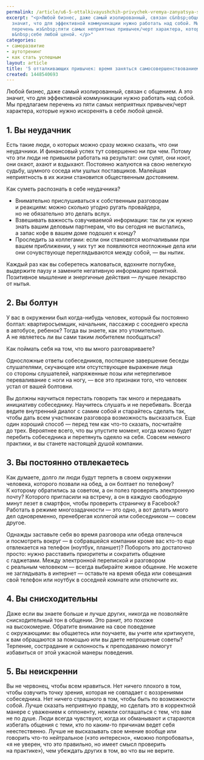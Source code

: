 ```yaml
---
permalink: /article/u6-5-ottalkivayushchih-privychek-vremya-zanyatsya-samosovershenstvovaniem
excerpt: "<p>Любой бизнес, даже самый изолированный, связан с&nbsp;общением. А&nbsp;это
  значит, что для эффективной коммуникации нужно работать над собой. Мы&nbsp;предлагаем
  перечень из&nbsp;пяти самых неприятных привычек/черт характера, которые нужно искоренять
  в&nbsp;себе любой ценой. </p>"
categories:
- саморазвитие
- аутотренинг
- как стать успешным
layout: article
title: '5 отталкивающих привычек: время заняться самосовершенствованием'
created: 1448540693
---
```

<p>Любой бизнес, даже самый изолированный, связан с&nbsp;общением. А&nbsp;это значит, что для эффективной коммуникации нужно работать над собой. Мы&nbsp;предлагаем перечень из&nbsp;пяти самых неприятных привычек/черт характера, которые нужно искоренять в&nbsp;себе любой ценой. </p>
<h2>1. Вы&nbsp;неудачник </h2>
<p>Есть такие люди, о&nbsp;которых можно сразу можно сказать, что они неудачники. И&nbsp;финансовый успех тут совершенно ни&nbsp;при чем. Потому что эти люди не&nbsp;привыкли работать на&nbsp;результат: они сулят, они ноют, они охают, ахают и&nbsp;вздыхают. Постоянно жалуются на&nbsp;свою нелегкую судьбу, шумного соседа или ушлых поставщиков. Малейшая неприятность в&nbsp;их&nbsp;жизни становится общественным достоянием.</p>
<p>Как суметь распознать в&nbsp;себе неудачника?</p>
<p>
	<ul>
		<li><span>Внимательно прислушиваться к</span>&nbsp;<span>собственным разговорам и</span>&nbsp;<span>реакциям: можно сколько угодно ругать провайдера, но</span>&nbsp;<span>не</span>&nbsp;<span>обязательно это делать вслух.</span></li>
		<li><span>Взвешивать важность озвучиваемой информации: так</span>&nbsp;<span>ли уж</span>&nbsp;<span>нужно знать вашим деловым партнерам, что вы</span>&nbsp;<span>сегодня не</span>&nbsp;<span>выспались, а</span>&nbsp;<span>запас кофе в</span>&nbsp;<span>вашем доме подошел к</span>&nbsp;<span>концу?</span></li>
		<li><span>Проследить за</span>&nbsp;<span>коллегами: если они становятся молчаливыми при вашем приближении, у</span>&nbsp;<span>них тут</span>&nbsp;<span>же появляются неотложные дела или они сочувствующе переглядываются между собой,</span>&nbsp;<span>— вы</span>&nbsp;<span>нытик.</span></li>
	</ul>
</p>
<p>Каждый раз как вы&nbsp;соберетесь жаловаться, вдохните поглубже, выдержите паузу и&nbsp;замените негативную информацию приятной. Позитивное мышление и&nbsp;энергичные действия&nbsp;— лучшее лекарство от&nbsp;нытья. </p>
<h2>2. Вы&nbsp;болтун</h2>
<p>У&nbsp;вас в&nbsp;окружении был когда-нибудь человек, который&nbsp;бы постоянно болтал: квартиросъемщик, начальник, пассажир с&nbsp;соседнего кресла в&nbsp;автобусе, ребенок? Тогда вы&nbsp;знаете, как это утомительно. А&nbsp;не&nbsp;являетесь&nbsp;ли вы&nbsp;сами таким любителем пообщаться?</p>
<p>Как поймать себя на&nbsp;том, что вы&nbsp;много разговариваете?</p>
<p>Односложные ответы собеседников, поспешное завершение беседы слушателями, скучающее или отсутствующее выражение лица со&nbsp;стороны слушателей, напряженные позы или нетерпеливое переваливание с&nbsp;ноги на&nbsp;ногу,&nbsp;— все это признаки того, что человек устал от&nbsp;вашей болтовни.</p>
<p>Вы&nbsp;должны научиться перестать говорить так много и&nbsp;передавать инициативу собеседнику. Научитесь слушать и&nbsp;не&nbsp;перебивать. Всегда ведите внутренний диалог с&nbsp;самим собой и&nbsp;старайтесь сделать так, чтобы дать всем участникам разговора возможность высказаться. Еще один хороший способ&nbsp;— перед тем как что-то сказать, посчитайте до&nbsp;трех. Вероятнее всего, что вы&nbsp;упустите момент, когда можно будет перебить собеседника и&nbsp;перетянуть одеяло на&nbsp;себя. Совсем немного практики, и&nbsp;вы&nbsp;станете настоящей душой компании.</p>
<h2>3. Вы&nbsp;постоянно отвлекаетесь</h2>
<p>Как думаете, долго&nbsp;ли люди будут терпеть в&nbsp;своем окружении человека, которого позвали на&nbsp;обед, а&nbsp;он&nbsp;болтает по&nbsp;телефону? К&nbsp;которому обратились за&nbsp;советом, а&nbsp;он&nbsp;полез проверять электронную почту? Которого пригласили на&nbsp;встречу, а&nbsp;он&nbsp;в&nbsp;каждую свободную минут лезет в&nbsp;смартфон, чтобы проверить страничку в&nbsp;Facebook? Работать в&nbsp;режиме многозадачности&nbsp;— это одно, а&nbsp;вот делать много дел одновременно, пренебрегая коллегой или собеседником&nbsp;— совсем другое. </p>
<p>Однажды заставьте себя во&nbsp;время разговора или обеда отвлечься и&nbsp;посмотреть вокруг&nbsp;— в&nbsp;собравшейся компании кроме вас кто-то еще отвлекается на&nbsp;телефон (ноутбук, планшет)? Побороть это достаточно просто: нужно расставить приоритеты и&nbsp;сократить общение с&nbsp;гаджетами. Между электронной перепиской и&nbsp;разговором с&nbsp;реальным человеком&nbsp;— всегда выбирайте живое общение. Не&nbsp;можете не&nbsp;заглядывать в&nbsp;интернет&nbsp;— оставьте на&nbsp;время обеда или совещания свой телефон или ноутбук в&nbsp;соседней комнате или отключите&nbsp;их. </p>
<h2>4. Вы&nbsp;снисходительны</h2>
<p>Даже если вы&nbsp;знаете больше и&nbsp;лучше других, никогда не&nbsp;позволяйте снисходительный тон в&nbsp;общении. Это ранит, это похоже на&nbsp;высокомерие. Обратите внимание на&nbsp;свое поведение с&nbsp;окружающими: вы&nbsp;общаетесь или поучаете, вы&nbsp;учите или критикуете, к&nbsp;вам обращаются за&nbsp;помощью или вы&nbsp;даете непрошеные советы? Терпение, сострадание и&nbsp;склонность к&nbsp;преподаванию помогут избавиться от&nbsp;этой ужасной манеры поведения.</p>
<h2>5. Вы&nbsp;неискренни</h2>
<p>Вы&nbsp;не&nbsp;червонец, чтобы всем нравиться. Нет ничего плохого в&nbsp;том, чтобы озвучить точку зрения, которая не&nbsp;совпадает с&nbsp;воззрениями собеседника. Нет ничего страшного в&nbsp;том, чтобы быть по&nbsp;возможности собой. Лучше сказать неприятную правду, но&nbsp;сделать это в&nbsp;корректной манере с&nbsp;уважением к&nbsp;оппоненту, нежели соглашаться с&nbsp;тем, что вам не&nbsp;по&nbsp;душе. Люди всегда чувствуют, когда их&nbsp;обманывают и&nbsp;стараются избегать общения с&nbsp;теми, кто по&nbsp;каким-то причинам ведет себя неестественно. Лучше не&nbsp;высказывать свое мнение вообще или говорить что-то нейтральное («это интересно», «можно попробовать», «я&nbsp;не&nbsp;уверен, что это правильно, но&nbsp;имеет смысл проверить на&nbsp;практике»), чем убеждать других в&nbsp;том, во&nbsp;что вы&nbsp;не&nbsp;верите. </p>
